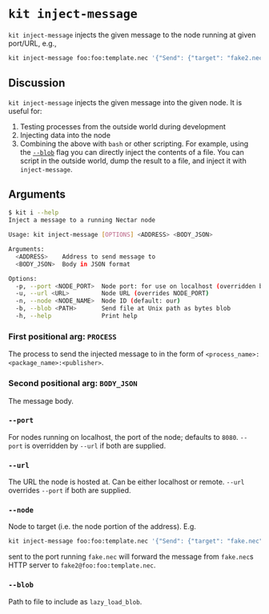 # `kit inject-message`

`kit inject-message` injects the given message to the node running at given port/URL, e.g.,

```bash
kit inject-message foo:foo:template.nec '{"Send": {"target": "fake2.nec", "message": "hello world"}}'
```

## Discussion

`kit inject-message` injects the given message into the given node.
It is useful for:
1. Testing processes from the outside world during development
2. Injecting data into the node
3. Combining the above with `bash` or other scripting.
For example, using the [`--blob`](#--blob) flag you can directly inject the contents of a file.
You can script in the outside world, dump the result to a file, and inject it with `inject-message`.

## Arguments

```bash
$ kit i --help
Inject a message to a running Nectar node

Usage: kit inject-message [OPTIONS] <ADDRESS> <BODY_JSON>

Arguments:
  <ADDRESS>    Address to send message to
  <BODY_JSON>  Body in JSON format

Options:
  -p, --port <NODE_PORT>  Node port: for use on localhost (overridden by URL) [default: 8080]
  -u, --url <URL>         Node URL (overrides NODE_PORT)
  -n, --node <NODE_NAME>  Node ID (default: our)
  -b, --blob <PATH>       Send file at Unix path as bytes blob
  -h, --help              Print help
```

### First positional arg: `PROCESS`

The process to send the injected message to in the form of `<process_name>:<package_name>:<publisher>`.

### Second positional arg: `BODY_JSON`

The message body.

### `--port`

For nodes running on localhost, the port of the node; defaults to `8080`.
`--port` is overridden by `--url` if both are supplied.

### `--url`

The URL the node is hosted at.
Can be either localhost or remote.
`--url` overrides `--port` if both are supplied.

### `--node`

Node to target (i.e. the node portion of the address).
E.g.

```bash
kit inject-message foo:foo:template.nec '{"Send": {"target": "fake.nec", "message": "wow, it works!"}}' --node fake2.nec
```

sent to the port running `fake.nec` will forward the message from `fake.nec`s HTTP server to `fake2@foo:foo:template.nec`.

### `--blob`

Path to file to include as `lazy_load_blob`.
